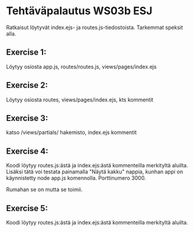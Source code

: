 # Tehtäväpalautus WS03b ESJ
Ratkaisut löytyvät index.ejs- ja routes.js-tiedostoista. Tarkemmat speksit alla.

## Exercise 1:
Löytyy osiosta app.js, routes/routes.js, views/pages/index.ejs

## Exercise 2:
Löytyy osiosta routes, views/pages/index.ejs, kts kommentit

## Exercise 3:
katso /views/partials/ hakemisto, index.ejs kommentit

## Exercise 4:
Koodi löytyy routes.js:ästä ja index.ejs:ästä kommenteilla merkityltä aluilta. Lisäksi
tätä voi testata painamalla "Näytä kakku" nappia, kunhan appi on käynnistetty node app.js komennolla. Porttinumero 3000. 

Rumahan se on mutta se toimii.

## Exercise 5:
Koodi löytyy routes.js:ästä ja index.ejs:ästä kommenteilla merkityltä aluilta.
